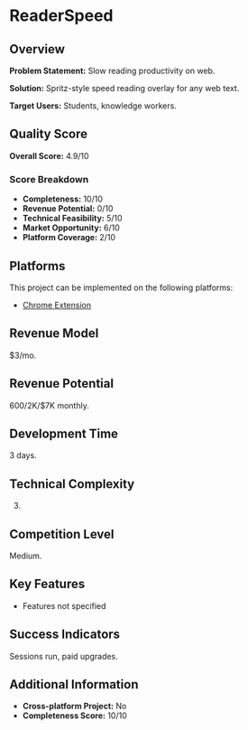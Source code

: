 # ReaderSpeed

## Overview
**Problem Statement:** Slow reading productivity on web.

**Solution:** Spritz-style speed reading overlay for any web text.

**Target Users:** Students, knowledge workers.

## Quality Score
**Overall Score:** 4.9/10

### Score Breakdown
- **Completeness:** 10/10
- **Revenue Potential:** 0/10
- **Technical Feasibility:** 5/10
- **Market Opportunity:** 6/10
- **Platform Coverage:** 2/10

## Platforms
This project can be implemented on the following platforms:
- [Chrome Extension](./platforms/chrome-extension/)

## Revenue Model
$3/mo.

## Revenue Potential
$600/$2K/$7K monthly.

## Development Time
3 days.

## Technical Complexity
3.

## Competition Level
Medium.

## Key Features
- Features not specified

## Success Indicators
Sessions run, paid upgrades.

## Additional Information
- **Cross-platform Project:** No
- **Completeness Score:** 10/10
